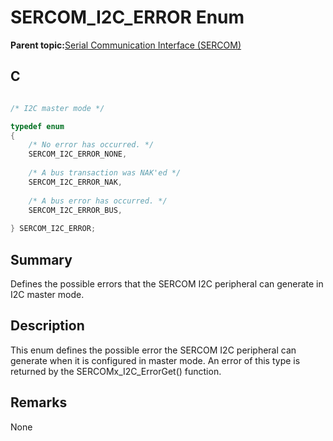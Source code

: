 # SERCOM\_I2C\_ERROR Enum

**Parent topic:**[Serial Communication Interface \(SERCOM\)](GUID-76AE7205-E3EF-4EE6-AC28-5153E3565982.md)

## C

```c

/* I2C master mode */

typedef enum
{
    /* No error has occurred. */
    SERCOM_I2C_ERROR_NONE,
    
    /* A bus transaction was NAK'ed */
    SERCOM_I2C_ERROR_NAK,
    
    /* A bus error has occurred. */
    SERCOM_I2C_ERROR_BUS,
    
} SERCOM_I2C_ERROR;

```

## Summary

Defines the possible errors that the SERCOM I2C peripheral can generate in I2C master mode.

## Description

This enum defines the possible error the SERCOM I2C peripheral can generate when it is configured in master mode. An error of this type is returned by the SERCOMx\_I2C\_ErrorGet\(\) function.

## Remarks

None


